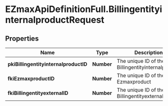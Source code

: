 # EZmaxApiDefinitionFull.BillingentityinternalproductRequest

## Properties

Name | Type | Description | Notes
------------ | ------------- | ------------- | -------------
**pkiBillingentityinternalproductID** | **Number** | The unique ID of the Billingentityinternalproduct | [optional] 
**fkiEzmaxproductID** | **Number** | The unique ID of the Ezmaxproduct | 
**fkiBillingentityexternalID** | **Number** | The unique ID of the Billingentityexternal | 


